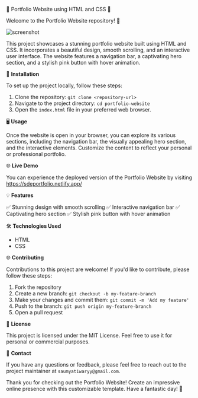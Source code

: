 📄 Portfolio Website using HTML and CSS 🌟

Welcome to the Portfolio Website repository! 🚀

![screenshot](https://github.com/saumyatiwaryy/SDE-Portfolio/assets/73695360/5a9c33fe-04a2-436b-9a37-3fc2f67f63cc)

This project showcases a stunning portfolio website built using HTML and CSS. It incorporates a beautiful design, smooth scrolling, and an interactive user interface. The website features a navigation bar, a captivating hero section, and a stylish pink button with hover animation.

🔧 **Installation**

To set up the project locally, follow these steps:

1. Clone the repository: `git clone <repository-url>`
2. Navigate to the project directory: `cd portfolio-website`
3. Open the `index.html` file in your preferred web browser.

🖥️ **Usage**

Once the website is open in your browser, you can explore its various sections, including the navigation bar, the visually appealing hero section, and the interactive elements. Customize the content to reflect your personal or professional portfolio.

🌐 **Live Demo**

You can experience the deployed version of the Portfolio Website by visiting https://sdeportfolio.netlify.app/

💡 **Features**

✅ Stunning design with smooth scrolling
✅ Interactive navigation bar
✅ Captivating hero section
✅ Stylish pink button with hover animation

🛠️ **Technologies Used**

- HTML
- CSS

🌐 **Contributing**

Contributions to this project are welcome! If you'd like to contribute, please follow these steps:

1. Fork the repository
2. Create a new branch: `git checkout -b my-feature-branch`
3. Make your changes and commit them: `git commit -m 'Add my feature'`
4. Push to the branch: `git push origin my-feature-branch`
5. Open a pull request

📝 **License**

This project is licensed under the MIT License. Feel free to use it for personal or commercial purposes.

📧 **Contact**

If you have any questions or feedback, please feel free to reach out to the project maintainer at `saumyatiwaryy@gmail.com`.

Thank you for checking out the Portfolio Website! Create an impressive online presence with this customizable template. Have a fantastic day! 👋

